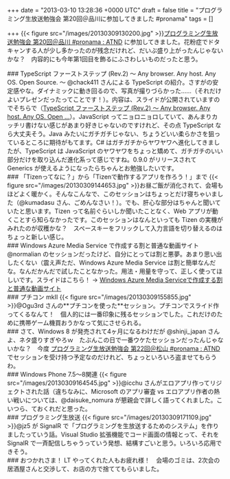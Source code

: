 
+++
date = "2013-03-10 13:28:36 +0000 UTC"
draft = false
title = "プログラミング生放送勉強会 第20回＠品川に参加してきました #pronama"
tags = []

+++
{{< figure src="/images/20130309130200.jpg"  >}}<a href="http://atnd.org/events/36822">プログラミング生放送勉強会 第20回＠品川 #pronama : ATND</a> に参加してきました。花粉症でドタキャンする人が少し多かったのが残念だけれど、だいぶ盛り上がったんじゃないかな？　内容的にも今年第1回目を飾るにふさわしいものだったと思う。

<div class="section">
    ### TypeScript ファーストステップ (Rev.2) ～ Any browser. Any host. Any OS. Open Source. ～
    @chack411 さんによる TypeScript の紹介。さすがの安定感やな。ダイナミックに動き回るので、写真が撮りづらかった……（それだけよいプレゼンだったってことです！）。内容は、スライドが公開されていますのでそちらで（<a href="http://www.slideshare.net/chack411/typescript-rev2-any-browser-any-host-any-os-open-source">TypeScript ファーストステップ (Rev.2) ～ Any browser. Any host. Any OS. Open ...</a>）。JavaScript ってニョロニョロしていて、あんまりカッチリ書けない感じがあまり好きじゃないのですけれど、その点 TypeScript なら大丈夫そう。Java みたいにガチガチじゃない、ちょうどいい柔らかさを狙っているところに期待がもてます。C# はガチガチからヤワヤワへ進化してきましたが、TypeScript は JavaScript のヤワヤワをちょっと矯めて、ガチガチのいい部分だけを取り込んだ進化系って感じですね。0.9.0 がリリースされて Generics が使えるようになったらちゃんとお勉強したいです。

</div>
<div class="section">
    ### 「Tizenってなに？」から「Tizenで動作するアプリを作ろう！」まで
    {{< figure src="/images/20130309144653.jpg"  >}}お昼ご飯が消化されて、会場もほどよく暖かく。そんなこんなで、このセッションはちょっとだけ寝ちゃいました（@kumadasu さん、ごめんなさい！）。でも、肝心な部分はちゃんと聞いていたと思います。Tizen って名前ぐらいしか聞いたことなく、Web アプリが動くことすら知らなかったです。このセッションはなんといっても Tizen の実機がみれたのが収穫かな？　スペースキーをフリックして入力言語を切り替えるのはちょっと新しい感じ。

</div>
<div class="section">
    ### Windows Azure Media Service で作成する割と普通な動画サイト
    @normalian のセッションだったけど、自分にとっては割と悪夢。あまり思い出したくない（震え声ただ、Windows Azure Media Service は割と簡単なんだな。なんだかんだで試したことなかった。用法・用量を守って、正しく使ってほしいです。スライドはこちら！ → <a href="http://www.slideshare.net/normalian/windows-azure-media-service-17064430">Windows Azure Media Serviceで作成する割と普通な動画サイト</a>

</div>
<div class="section">
    ### プチコン mkII
    {{< figure src="/images/20130309155855.jpg"  >}}@Ogu3rd さんの**プチコンを使った**セッション。プチコンでスライド作ってくるなんて！　個人的には一番印象に残るセッションでした。これだけのために携帯ゲーム機買おうかなって気にさせられる。

</div>
<div class="section">
    ### さて、Windows 8 が発売されて4ヶ月になるわけだが
    @shinji_japan さんよ、ネタ盛りすぎやろｗ　たぶんこの日で一番ウケたセッションだったんじゃないかな？　今度 <a href="http://atnd.org/events/37393">プログラミング生放送勉強会 第22回＠松山 #pronama : ATND</a> でセッションを受け持つ予定なのだけれど、ちょっといろいろ盗ませてもらうわ。

</div>
<div class="section">
    ### Windows Phone 7.5～8関連
    {{< figure src="/images/20130309164545.jpg"  >}}@icchu さんがエロアプリ作ってリジェクトされた話（違ちなみに、Microsoft のアプリ審査 vs エロアプリ作者の熱い戦いについては、@daisuke_nomura が懇親会で詳しく語ってくれました。こいつら、ておくれだと思った。

</div>
<div class="section">
    ### プログラミング生放送
    {{< figure src="/images/20130309171109.jpg"  >}}@jz5 が SignalR で「プログラミングを生放送するためのシステム」を作りましたっていう話。Visual Studio 拡張機能でコード画面の情報とって、それを SignalR で一斉配信しちゃうっていう発想、結構すごいと思う。いろいろ応用できそう。

</div>
<div class="section">
    ### おつかれさま！
    LT やってくれた人もお疲れ様！　会場のゴミは、2次会の居酒屋さんと交渉して、お店の方で捨ててもらいました。

</div>

